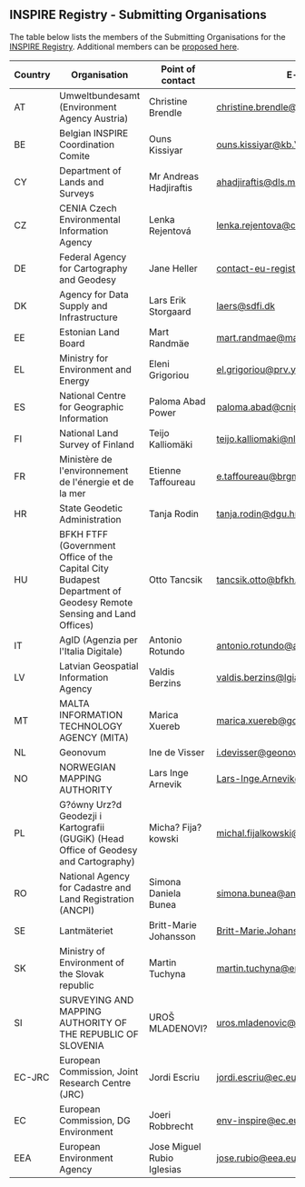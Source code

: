 ## INSPIRE Registry - Submitting Organisations

The table below lists the members of the Submitting Organisations for the [INSPIRE Registry](https://inspire.ec.europa.eu/registry).
Additional members can be [proposed here](https://github.com/INSPIRE-MIF/helpdesk-registry/issues/new?assignees=&labels=&template=nominate-submitting-organisation.md&title=).

|Country|Organisation|Point of contact|E-mail|Github UserID|
|--|--|--|--|--|
|AT|Umweltbundesamt (Environment Agency Austria) |Christine Brendle|christine.brendle@umweltbundesamt.at||
|BE|Belgian INSPIRE Coordination Comite|Ouns Kissiyar|ouns.kissiyar@kb.Vlaanderen.be||
|CY|Department of Lands and Surveys|Mr Andreas Hadjiraftis|ahadjiraftis@dls.moi.gov.cy||
|CZ|CENIA Czech Environmental Information Agency|Lenka Rejentová|lenka.rejentova@cenia.cz||
|DE|Federal Agency for Cartography and Geodesy|Jane Heller|contact-eu-registry@bkg.bund.de|jane-heller-bkg|
|DK|Agency for Data Supply and Infrastructure|Lars Erik Storgaard|laers@sdfi.dk|laers|
|EE|Estonian Land Board|Mart Randmäe|mart.randmae@maaamet.ee||
|EL|Ministry for Environment and Energy|Eleni Grigoriou|el.grigoriou@prv.ypeka.gr||
|ES|National Centre for Geographic Information|Paloma Abad Power|paloma.abad@cnig.es|abadppa0|
|FI|National Land Survey of Finland|Teijo Kalliomäki|teijo.kalliomaki@nls.fi||
|FR|Ministère de l'environnement de l'énergie et de la mer|Etienne Taffoureau|e.taffoureau@brgm.fr||
|HR|State Geodetic Administration|Tanja Rodin|tanja.rodin@dgu.hr||
|HU|BFKH FTFF (Government Office of the Capital City Budapest Department of Geodesy Remote Sensing and Land Offices)|Otto Tancsik|tancsik.otto@bfkh.gov.hu||
|IT|AgID (Agenzia per l'Italia Digitale) |Antonio Rotundo|antonio.rotundo@agid.gov.it|AntoRot|
|LV|Latvian Geospatial Information Agency|Valdis Berzins|valdis.berzins@lgia.gov.lv||
|MT|MALTA INFORMATION TECHNOLOGY AGENCY (MITA)|Marica Xuereb|marica.xuereb@gov.mt||
|NL|Geonovum|Ine de Visser|i.devisser@geonovum.nl|idevisser|
|NO|NORWEGIAN MAPPING AUTHORITY|Lars Inge Arnevik|Lars-Inge.Arnevik@kartverket.no||
|PL|G?ówny Urz?d Geodezji i Kartografii (GUGiK) (Head Office of Geodesy and Cartography)|Micha? Fija?kowski|michal.fijalkowski@codgik.gov.pl||
|RO|National Agency for Cadastre and Land Registration (ANCPI)|Simona Daniela Bunea|simona.bunea@ancpi.ro||
|SE|Lantmäteriet|Britt-Marie Johansson|Britt-Marie.Johansson@lm.se||
|SK|Ministry of Environment of the Slovak republic|Martin Tuchyna|martin.tuchyna@enviro.gov.sk|MartinTuchyna|
|SI|SURVEYING AND MAPPING AUTHORITY OF THE REPUBLIC OF SLOVENIA|UROŠ MLADENOVI?|uros.mladenovic@gov.si||
|EC-JRC|European Commission, Joint Research Centre (JRC)|Jordi Escriu|jordi.escriu@ec.europa.eu|jescriu|
|EC|European Commission, DG Environment|Joeri Robbrecht|env-inspire@ec.europa.eu||
|EEA|European Environment Agency|Jose Miguel Rubio Iglesias|jose.rubio@eea.europa.eu||
